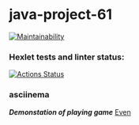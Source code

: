 # java-project-61
[![Maintainability](https://api.codeclimate.com/v1/badges/bc953fb0ab378995dab3/maintainability)](https://codeclimate.com/github/ungrome/java-project-61/maintainability)

### Hexlet tests and linter status:
[![Actions Status](https://github.com/ungrome/java-project-61/workflows/hexlet-check/badge.svg)](https://github.com/ungrome/java-project-61/actions)


### asciinema
***Demonstation of playing game***
[Even](https://asciinema.org/a/apPuSarylJCWi4GlgBfTzwdvz
)
